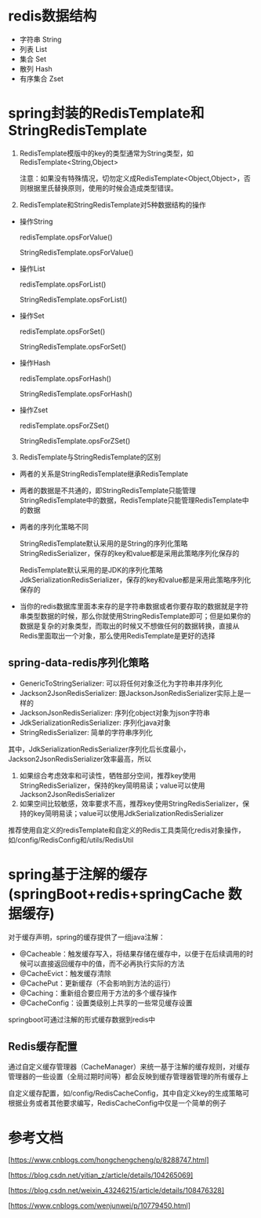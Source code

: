 # redis数据结构

- 字符串 String
- 列表 List
- 集合 Set
- 散列 Hash
- 有序集合 Zset

# spring封装的RedisTemplate和StringRedisTemplate

1. RedisTemplate模版中的key的类型通常为String类型，如RedisTemplate<String,Object>

    注意：如果没有特殊情况，切勿定义成RedisTemplate<Object,Object>，否则根据里氏替换原则，使用的时候会造成类型错误。

2. RedisTemplate和StringRedisTemplate对5种数据结构的操作

- 操作String

    redisTemplate.opsForValue()
    
    StringRedisTemplate.opsForValue()
    
- 操作List

    redisTemplate.opsForList()
    
    StringRedisTemplate.opsForList()
    
- 操作Set

    redisTemplate.opsForSet()
    
    StringRedisTemplate.opsForSet()
    
- 操作Hash

    redisTemplate.opsForHash()
    
    StringRedisTemplate.opsForHash()
    
- 操作Zset

    redisTemplate.opsForZSet()
    
    StringRedisTemplate.opsForZSet()
    
3. RedisTemplate与StringRedisTemplate的区别

- 两者的关系是StringRedisTemplate继承RedisTemplate
- 两者的数据是不共通的，即StringRedisTemplate只能管理StringRedisTemplate中的数据，RedisTemplate只能管理RedisTemplate中的数据
- 两者的序列化策略不同

    StringRedisTemplate默认采用的是String的序列化策略StringRedisSerializer，保存的key和value都是采用此策略序列化保存的
    
    RedisTemplate默认采用的是JDK的序列化策略JdkSerializationRedisSerializer，保存的key和value都是采用此策略序列化保存的
    
- 当你的redis数据库里面本来存的是字符串数据或者你要存取的数据就是字符串类型数据的时候，那么你就使用StringRedisTemplate即可；但是如果你的数据是复杂的对象类型，而取出的时候又不想做任何的数据转换，直接从Redis里面取出一个对象，那么使用RedisTemplate是更好的选择 

## spring-data-redis序列化策略

- GenericToStringSerializer: 可以将任何对象泛化为字符串并序列化
- Jackson2JsonRedisSerializer: 跟JacksonJsonRedisSerializer实际上是一样的
- JacksonJsonRedisSerializer: 序列化object对象为json字符串
- JdkSerializationRedisSerializer: 序列化java对象
- StringRedisSerializer: 简单的字符串序列化

其中，JdkSerializationRedisSerializer序列化后长度最小，Jackson2JsonRedisSerializer效率最高，所以
1. 如果综合考虑效率和可读性，牺牲部分空间，推荐key使用StringRedisSerializer，保持的key简明易读；value可以使用Jackson2JsonRedisSerializer
2. 如果空间比较敏感，效率要求不高，推荐key使用StringRedisSerializer，保持的key简明易读；value可以使用JdkSerializationRedisSerializer

推荐使用自定义的redisTemplate和自定义的Redis工具类简化redis对象操作，如/config/RedisConfig和/utils/RedisUtil

# spring基于注解的缓存(springBoot+redis+springCache 数据缓存)

对于缓存声明，spring的缓存提供了一组java注解：

- @Cacheable：触发缓存写入，将结果存储在缓存中，以便于在后续调用的时候可以直接返回缓存中的值，而不必再执行实际的方法
- @CacheEvict：触发缓存清除
- @CachePut：更新缓存（不会影响到方法的运行）
- @Caching：重新组合要应用于方法的多个缓存操作
- @CacheConfig：设置类级别上共享的一些常见缓存设置

springboot可通过注解的形式缓存数据到redis中

## Redis缓存配置

通过自定义缓存管理器（CacheManager）来统一基于注解的缓存规则，对缓存管理器的一些设置（全局过期时间等）都会反映到缓存管理器管理的所有缓存上

自定义缓存配置，如/config/RedisCacheConfig，其中自定义key的生成策略可根据业务或者其他要求编写，RedisCacheConfig中仅是一个简单的例子

# 参考文档

[https://www.cnblogs.com/hongchengcheng/p/8288747.html]

[https://blog.csdn.net/yitian_z/article/details/104265069]

[https://blog.csdn.net/weixin_43246215/article/details/108476328]

[https://www.cnblogs.com/wenjunwei/p/10779450.html]
